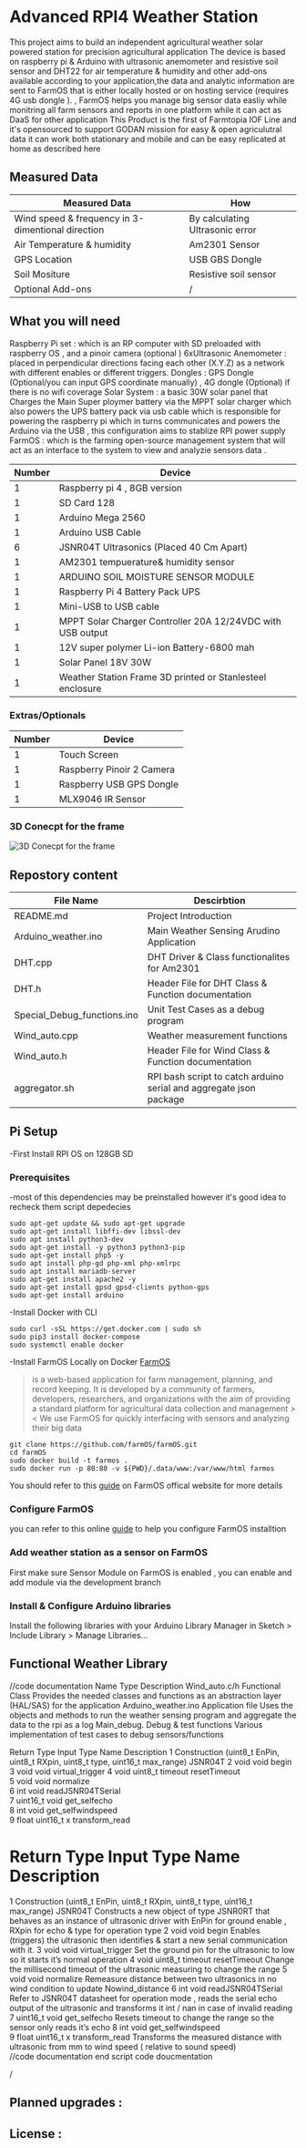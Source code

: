 # Advanced RPI4 Weather Station 
This project  aims to build  an independent agricultural weather solar powered station for precision agricultural application 
The device is based on raspberry pi & Arduino with ultrasonic anemometer and resistive soil sensor and DHT22 for air temperature & humidity
and other add-ons available according to your application,the data and analytic information are sent to FarmOS that is either locally hosted or on hosting service (requires 4G usb dongle ).
, FarmOS helps you manage big sensor data easliy while monitring all farm sensors and reports in one platform 
while it can act as DaaS for other application
This Product is the first of Farmtopia IOF Line and it's opensourced to support GODAN mission for easy & open agriculutral data 
it can work both stationary and mobile and can be easy replicated at home as described here 
## Measured Data
Measured Data| How
------------ | -------------
Wind speed & frequency in 3-dimentional direction | By calculating Ultrasonic error
Air Temperature & humidity | Am2301 Sensor
GPS Location | USB GBS Dongle 
Soil Mositure | Resistive soil sensor
Optional Add-ons | / 
## What you will need
Raspberry Pi set : which is an RP computer with SD preloaded with raspberry OS , and a pinoir camera (optional )
6xUltrasonic Anemometer : placed in perpendicular directions facing each other (X.Y.Z) as a network with different enables or different triggers.
Dongles : GPS Dongle (Optional/you can input GPS coordinate manually) , 4G dongle (Optional) if there is no wifi coverage
Solar System : a basic 30W solar panel that Charges the Main Super ploymer battery via the MPPT solar charger which also powers the UPS battery pack via usb cable which is responsible for powering the raspberry pi which in turns communicates and powers the Arduino via the USB , this configuration aims to stablize RPI power supply
FarmOS : which is the farming open-source management system that will act as an interface to the system to view and analyzie sensors data  .

Number | Device
------------ | -------------
1 | Raspberry pi 4 , 8GB version 
1 | SD Card 128	
1 | Arduino Mega 2560
1 | Arduino USB Cable
6 | JSNR04T Ultrasonics (Placed 40 Cm Apart)
1 | AM2301 tempuerature& humidity sensor
1 | ARDUINO SOIL MOISTURE SENSOR MODULE 
1 | Raspberry Pi 4 Battery Pack UPS
1 | Mini-USB to USB cable
1 | MPPT Solar Charger Controller 20A 12/24VDC with USB output
1 | 12V super polymer Li-ion Battery-6800 mah 
1 | Solar Panel 18V 30W 
1 | Weather Station Frame 3D printed or Stanlesteel enclosure 
### Extras/Optionals 
Number | Device
------------ | -------------
1 | Touch Screen	
1 | Raspberry Pinoir 2 Camera 
1 | Raspberry USB GPS Dongle 
1 | MLX9046 IR Sensor 

### 3D Conecpt for the frame
![3D Conecpt for the frame](https://github.com/Amr-MKamal/Arduino_Ultrasonic_Anenometer/blob/main/3D_Concept.jpeg)

## Repostory content
File Name | Descirbtion 
------------ | -------------
README.md | Project Introduction
Arduino_weather.ino | Main Weather Sensing Arudino Application 
DHT.cpp | DHT Driver & Class functionalites for Am2301
DHT.h |Header File for DHT Class & Function documentation 
Special_Debug_functions.ino | Unit Test Cases as a debug program 
Wind_auto.cpp | Weather measurement functions
Wind_auto.h |Header File for Wind Class & Function documentation 
aggregator.sh | RPI bash script to catch arduino serial and aggregate json package

## Pi Setup
-First Install RPI OS on 128GB SD

### Prerequisites
-most of this dependencies may be preinstalled however it's good idea to recheck them 
script depedecies 
```
sudo apt-get update && sudo apt-get upgrade
sudo apt-get install libffi-dev libssl-dev
sudo apt install python3-dev
sudo apt-get install -y python3 python3-pip
sudo apt-get install php5 -y
sudo apt install php-gd php-xml php-xmlrpc
sudo apt install mariadb-server
sudo apt-get install apache2 -y
sudo apt-get install gpsd gpsd-clients python-gps
sudo apt-get install arduino
```
-Install Docker with CLI
```
sudo curl -sSL https://get.docker.com | sudo sh
sudo pip3 install docker-compose
sudo systemctl enable docker
```
-Install FarmOS Locally on Docker 
[FarmOS](https://github.com/farmOS) 
> is a web-based application for farm management, planning, and record keeping. It is developed by a community of farmers, developers, researchers, and organizations with the aim of providing a standard platform for agricultural data collection and management > <
 We use FarmOS for quickly interfacing with sensors and analyzing their big data 
```
git clone https://github.com/farmOS/farmOS.git
cd farmOS
sudo docker build -t farmos .
sudo docker run -p 80:80 -v ${PWD}/.data/www:/var/www/html farmos
```
You should refer to this [guide](https://farmos.org/development/docker/) on FarmOS offical website for more details 
### Configure FarmOS
you can refer to this online [guide](https://www.linode.com/docs/guides/install-farmos/) to help you configure FarmOS installtion 
### Add weather station as a sensor on FarmOS
First make sure Sensor Module on FarmOS is enabled , you can enable and add module via the development branch 

### Install & Configure Arduino libraries 
Install the following libraries with your Arduino Library Manager in Sketch > Include Library > Manage Libraries...
## Functional Weather Library
//code documentation 
Name	Type	Description 
Wind_auto.c/h	Functional Class	Provides the needed classes and functions as an abstraction layer  (HAL/SAS) for the application
Arduino_weather.ino	Application file	Uses the objects and methods to run the weather sensing program and aggregate the data to the rpi as a log
Main_debug.	Debug & test functions	Various implementation of test cases to debug sensors/functions 

Return Type	Input Type	Name	Description
1	Construction 	(uint8_t EnPin, uint8_t RXpin, uint8_t type, uint16_t max_range)	JSNR04T	
2	void 	void 	begin	
3	void 	void 	virtual_trigger	
4	void 	uint8_t timeout	resetTimeout	
5	void 	void 	normalize	
6	int	void	readJSNR04TSerial	
7	uint16_t	void	get_selfecho	
8	int	void	get_selfwindspeed	
9	float	uint16_t x	transform_read	
#	Return Type	Input Type	Name	Description
1	Construction 	(uint8_t EnPin, uint8_t RXpin, uint8_t type, uint16_t max_range)	JSNR04T	Constructs a new object of type JSNR0RT that behaves as an instance of ultrasonic driver with EnPin for ground enable , RXpin for echo & type for operation type
2	void 	void 	begin	Enables (triggers) the ultrasonic then identifies & start a new serial communication with it.
3	void 	void 	virtual_trigger	Set the ground pin for the ultrasonic to low so it starts it’s normal operation
4	void 	uint8_t timeout	resetTimeout	Change the millisecond timeout of the ultrasonic measuring to change the range 
5	void 	void 	normalize	Remeasure distance between two ultrasonics in no wind condition to update Nowind_distance
6	int	void	readJSNR04TSerial	Refer to JSNR04T datasheet for operation mode , reads the serial echo output of the ultrasonic and transforms it int / nan in case of invalid reading 
7	uint16_t	void	get_selfecho	Resets timeout to change the range so the sensor only reads it’s echo 
8	int	void	get_selfwindspeed	
9	float	uint16_t x	transform_read	Transforms the measured distance with ultrasonic from mm to wind speed ( relative to sound speed)  
//code documentation end
script code doucmentation 

/


## Planned upgrades :

## License :
